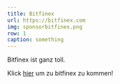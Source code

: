 ```yaml
---
title: Bitfinex
url: https://bitfinex.com
img: sponsorbitfinex.png
row: 1
caption: something
---
```


Bitfinex ist ganz toll.

Klick [hier](https://bitfinex.com) um zu bitfinex zu kommen!
